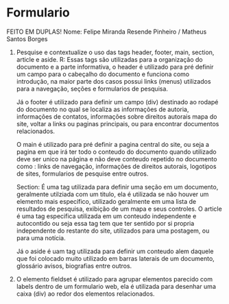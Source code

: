 # Formulario
FEITO EM DUPLAS! Nome: Felipe Miranda Resende Pinheiro / Matheus Santos Borges

1. Pesquise e contextualize o uso das tags header, footer, main, section, article e aside. 
R: Essas tags são utilizadas para a organização do documento e a parte informativa, o header é utilizado para pré definir um campo para o cabeçalho do documento e funciona como introdução, na maior parte dos casos possui links (menus) utilizados para a navegação, seções e formularios de pesquisa.

    Já o footer é utilizado para definir um campo (div) destinado ao rodapé do documento no qual se localiza as informações de autoria, informações de contatos, informações sobre direitos autorais mapa do site, voltar a links ou paginas principais, ou para encontrar documentos relacionados.
   
    O main é utilizado para pré definir a pagina central do site, ou seja a pagina em que irá ter todo o conteudo do documento quando utilizado deve ser unico na página e não deve conteudo repetido no documento como : links de navegação, informações de direitos autorais, logotipos de sites, formularios de pesquise entre outros.
   
    Section: É uma tag utilizada para definir uma seção em um documento, geralmente utilziada com um titulo, ela é utilizada se não houver um elemento mais específico, utilizado geralmente em uma lista de resultados de pesquisa, exibição de um mapa e seus controles. O article é uma tag especifica utilizada em um conteudo independente e autocontido ou seja essa tag tem que ter sentido por si propria independente do restante do site, utilizados para uma postagem, ou para uma notícia.
   
    Já o aside é uam tag utilizada para definir um conteudo alem daquele que foi colocado muito utilizado em barras laterais de um documento, glossário avisos, biografias entre outros.

3. O elemento fieldset é utilizado para agrupar elementos parecido com labels dentro de um formulario web, ela é utilizada para desenhar uma caixa (div) ao redor dos elementos relacionados.
